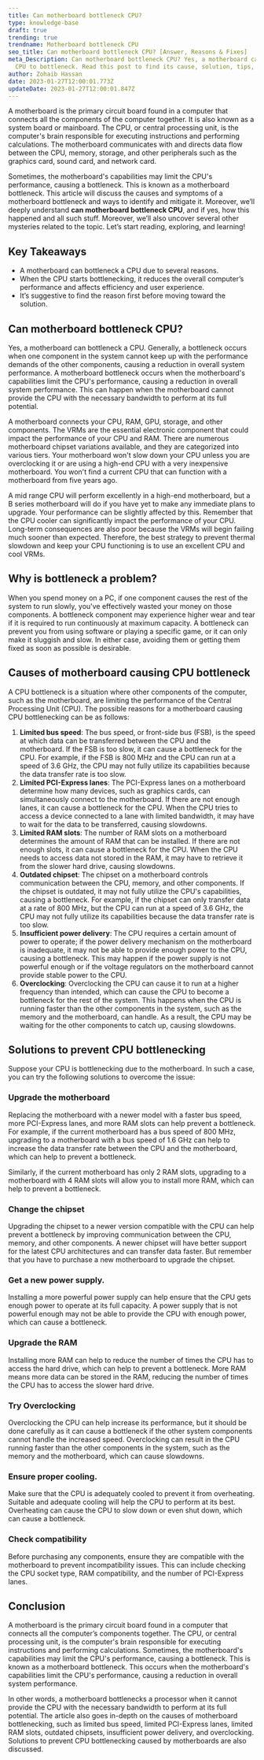 ```yaml
---
title: Can motherboard bottleneck CPU?
type: knowledge-base
draft: true
trending: true
trendname: Motherboard bottleneck CPU
seo_title: Can motherboard bottleneck CPU? [Answer, Reasons & Fixes]
meta_Description: Can motherboard bottleneck CPU? Yes, a motherboard can cause a
  CPU to bottleneck. Read this post to find its cause, solution, tips, etc.
author: Zohaib Hassan
date: 2023-01-27T12:00:01.773Z
updateDate: 2023-01-27T12:00:01.847Z
---
```

A motherboard is the primary circuit board found in a computer that connects all the components of the computer together. It is also known as a system board or mainboard. The CPU, or central processing unit, is the computer's brain responsible for executing instructions and performing calculations. The motherboard communicates with and directs data flow between the CPU, memory, storage, and other peripherals such as the graphics card, sound card, and network card.

Sometimes, the motherboard's capabilities may limit the CPU's performance, causing a bottleneck. This is known as a motherboard bottleneck. This article will discuss the causes and symptoms of a motherboard bottleneck and ways to identify and mitigate it. Moreover, we’ll deeply understand **can motherboard bottleneck CPU**, and if yes, how this happened and all such stuff. Moreover, we’ll also uncover several other mysteries related to the topic. Let’s start reading, exploring, and learning!

## Key Takeaways

* A motherboard can bottleneck a CPU due to several reasons.
* When the CPU starts bottlenecking, it reduces the overall computer’s performance and affects efficiency and user experience.
* It’s suggestive to find the reason first before moving toward the solution. 

## Can motherboard bottleneck CPU?

Yes, a motherboard can bottleneck a CPU. Generally, a bottleneck occurs when one component in the system cannot keep up with the performance demands of the other components, causing a reduction in overall system performance. A motherboard bottleneck occurs when the motherboard's capabilities limit the CPU's performance, causing a reduction in overall system performance. This can happen when the motherboard cannot provide the CPU with the necessary bandwidth to perform at its full potential.

A motherboard connects your CPU, RAM, GPU, storage, and other components. The VRMs are the essential electronic component that could impact the performance of your CPU and RAM. There are numerous motherboard chipset variations available, and they are categorized into various tiers. Your motherboard won't slow down your CPU unless you are overclocking it or are using a high-end CPU with a very inexpensive motherboard. You won't find a current CPU that can function with a motherboard from five years ago.

A mid range CPU will perform excellently in a high-end motherboard, but a B series motherboard will do if you have yet to make any immediate plans to upgrade. Your performance can be slightly affected by this. Remember that the CPU cooler can significantly impact the performance of your CPU. Long-term consequences are also poor because the VRMs will begin failing much sooner than expected. Therefore, the best strategy to prevent thermal slowdown and keep your CPU functioning is to use an excellent CPU and cool VRMs.

## Why is bottleneck a problem?

When you spend money on a PC, if one component causes the rest of the system to run slowly, you've effectively wasted your money on those components. A bottleneck component may experience higher wear and tear if it is required to run continuously at maximum capacity. A bottleneck can prevent you from using software or playing a specific game, or it can only make it sluggish and slow. In either case, avoiding them or getting them fixed as soon as possible is desirable.

## Causes of motherboard causing CPU bottleneck

A CPU bottleneck is a situation where other components of the computer, such as the motherboard, are limiting the performance of the Central Processing Unit (CPU). The possible reasons for a motherboard causing CPU bottlenecking can be as follows:

1. **Limited bus speed**: The bus speed, or front-side bus (FSB), is the speed at which data can be transferred between the CPU and the motherboard. If the FSB is too slow, it can cause a bottleneck for the CPU. For example, if the FSB is 800 MHz and the CPU can run at a speed of 3.6 GHz, the CPU may not fully utilize its capabilities because the data transfer rate is too slow.
2. **Limited PCI-Express lanes**: The PCI-Express lanes on a motherboard determine how many devices, such as graphics cards, can simultaneously connect to the motherboard. If there are not enough lanes, it can cause a bottleneck for the CPU. When the CPU tries to access a device connected to a lane with limited bandwidth, it may have to wait for the data to be transferred, causing slowdowns.
3. **Limited RAM slots**: The number of RAM slots on a motherboard determines the amount of RAM that can be installed. If there are not enough slots, it can cause a bottleneck for the CPU. When the CPU needs to access data not stored in the RAM, it may have to retrieve it from the slower hard drive, causing slowdowns.
4. **Outdated chipset**: The chipset on a motherboard controls communication between the CPU, memory, and other components. If the chipset is outdated, it may not fully utilize the CPU's capabilities, causing a bottleneck. For example, if the chipset can only transfer data at a rate of 800 MHz, but the CPU can run at a speed of 3.6 GHz, the CPU may not fully utilize its capabilities because the data transfer rate is too slow.
5. **Insufficient power delivery**: The CPU requires a certain amount of power to operate; if the power delivery mechanism on the motherboard is inadequate, it may not be able to provide enough power to the CPU, causing a bottleneck. This may happen if the power supply is not powerful enough or if the voltage regulators on the motherboard cannot provide stable power to the CPU.
6. **Overclocking**: Overclocking the CPU can cause it to run at a higher frequency than intended, which can cause the CPU to become a bottleneck for the rest of the system. This happens when the CPU is running faster than the other components in the system, such as the memory and the motherboard, can handle. As a result, the CPU may be waiting for the other components to catch up, causing slowdowns.

## Solutions to prevent CPU bottlenecking

Suppose your CPU is bottlenecking due to the motherboard. In such a case, you can try the following solutions to overcome the issue:

### Upgrade the motherboard

Replacing the motherboard with a newer model with a faster bus speed, more PCI-Express lanes, and more RAM slots can help prevent a bottleneck. For example, if the current motherboard has a bus speed of 800 MHz, upgrading to a motherboard with a bus speed of 1.6 GHz can help to increase the data transfer rate between the CPU and the motherboard, which can help to prevent a bottleneck.

Similarly, if the current motherboard has only 2 RAM slots, upgrading to a motherboard with 4 RAM slots will allow you to install more RAM, which can help to prevent a bottleneck.

### Change the chipset

Upgrading the chipset to a newer version compatible with the CPU can help prevent a bottleneck by improving communication between the CPU, memory, and other components. A newer chipset will have better support for the latest CPU architectures and can transfer data faster. But remember that you have to purchase a new motherboard to upgrade the chipset. 

### Get a new power supply.

Installing a more powerful power supply can help ensure that the CPU gets enough power to operate at its full capacity. A power supply that is not powerful enough may not be able to provide the CPU with enough power, which can cause a bottleneck.

### Upgrade the RAM

Installing more RAM can help to reduce the number of times the CPU has to access the hard drive, which can help to prevent a bottleneck. More RAM means more data can be stored in the RAM, reducing the number of times the CPU has to access the slower hard drive.

### Try Overclocking

Overclocking the CPU can help increase its performance, but it should be done carefully as it can cause a bottleneck if the other system components cannot handle the increased speed. Overclocking can result in the CPU running faster than the other components in the system, such as the memory and the motherboard, which can cause slowdowns.

### Ensure proper cooling.

Make sure that the CPU is adequately cooled to prevent it from overheating. Suitable and adequate cooling will help the CPU to perform at its best. Overheating can cause the CPU to slow down or even shut down, which can cause a bottleneck.

### Check compatibility

Before purchasing any components, ensure they are compatible with the motherboard to prevent incompatibility issues. This can include checking the CPU socket type, RAM compatibility, and the number of PCI-Express lanes.

## Conclusion

A motherboard is the primary circuit board found in a computer that connects all the computer’s components together. The CPU, or central processing unit, is the computer's brain responsible for executing instructions and performing calculations. Sometimes, the motherboard's capabilities may limit the CPU's performance, causing a bottleneck. This is known as a motherboard bottleneck. This occurs when the motherboard's capabilities limit the CPU's performance, causing a reduction in overall system performance.

In other words, a motherboard bottlenecks a processor when it cannot provide the CPU with the necessary bandwidth to perform at its full potential. The article also goes in-depth on the causes of motherboard bottlenecking, such as limited bus speed, limited PCI-Express lanes, limited RAM slots, outdated chipsets, insufficient power delivery, and overclocking. Solutions to prevent CPU bottlenecking caused by motherboards are also discussed.
